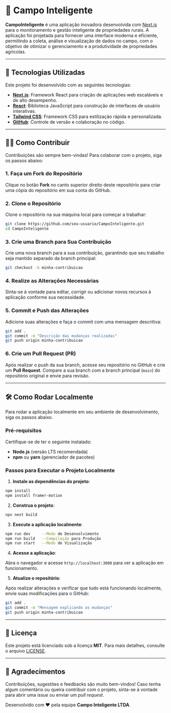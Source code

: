 
# 🌱 **Campo Inteligente**

**CampoInteligente** é uma aplicação inovadora desenvolvida com [Next.js](https://nextjs.org/) para o monitoramento e gestão inteligente de propriedades rurais. A aplicação foi projetada para fornecer uma interface moderna e eficiente, permitindo a coleta, análise e visualização de dados no campo, com o objetivo de otimizar o gerenciamento e a produtividade de propriedades agrícolas.

---

## 🚀 **Tecnologias Utilizadas**

Este projeto foi desenvolvido com as seguintes tecnologias:

- **[Next.js](https://nextjs.org/)**: Framework React para criação de aplicações web escaláveis e de alto desempenho.
- **[React](https://react.dev/)**: Biblioteca JavaScript para construção de interfaces de usuário interativas.
- **[Tailwind CSS](https://tailwindcss.com/)**: Framework CSS para estilização rápida e personalizada.
- **[GitHub](https://github.com/)**: Controle de versão e colaboração no código.

---

## 🧑‍💻 **Como Contribuir**

Contribuições são sempre bem-vindas! Para colaborar com o projeto, siga os passos abaixo:

### 1. **Faça um Fork do Repositório**

Clique no botão **Fork** no canto superior direito deste repositório para criar uma cópia do repositório em sua conta do GitHub.

### 2. **Clone o Repositório**

Clone o repositório na sua máquina local para começar a trabalhar:

```bash
git clone https://github.com/seu-usuario/CampoInteligente.git
cd CampoInteligente
```

### 3. **Crie uma Branch para Sua Contribuição**

Crie uma nova branch para a sua contribuição, garantindo que seu trabalho seja mantido separado da branch principal:

```bash
git checkout -b minha-contribuicao
```

### 4. **Realize as Alterações Necessárias**

Sinta-se à vontade para editar, corrigir ou adicionar novos recursos à aplicação conforme sua necessidade.

### 5. **Commit e Push das Alterações**

Adicione suas alterações e faça o commit com uma mensagem descritiva:

```bash
git add .
git commit -m "Descrição das mudanças realizadas"
git push origin minha-contribuicao
```

### 6. **Crie um Pull Request (PR)**

Após realizar o push da sua branch, acesse seu repositório no GitHub e crie um **Pull Request**. Compare a sua branch com a branch principal (`main`) do repositório original e envie para revisão.

---

## 🛠️ **Como Rodar Localmente**

Para rodar a aplicação localmente em seu ambiente de desenvolvimento, siga os passos abaixo.

### **Pré-requisitos**

Certifique-se de ter o seguinte instalado:

- **Node.js** (versão LTS recomendada)
- **npm** ou **yarn** (gerenciador de pacotes)

### **Passos para Executar o Projeto Localmente**

1. **Instale as dependências do projeto**:

```bash
npm install
npm install framer-motion
```

2. **Construa o projeto**:

```bash
npx next build
```

3. **Execute a aplicação localmente**:

```bash
npm run dev     --Modo de Desenvolvimento
npm run build   --Compilação para Produção
npm run start   --Modo de Visualização
```

4. **Acesse a aplicação**:

Abra o navegador e acesse `http://localhost:3000` para ver a aplicação em funcionamento.

5. **Atualize o repositório**:

Após realizar alterações e verificar que tudo está funcionando localmente, envie suas modificações para o GitHub:

```bash
git add .
git commit -m "Mensagem explicando as mudanças"
git push origin minha-contribuicao
```

---

## 📄 **Licença**

Este projeto está licenciado sob a licença **MIT**. Para mais detalhes, consulte o arquivo [LICENSE](LICENSE).

---

## 🤝 **Agradecimentos**

Contribuições, sugestões e feedbacks são muito bem-vindos! Caso tenha algum comentário ou queira contribuir com o projeto, sinta-se à vontade para abrir uma *issue* ou enviar um *pull request*.

Desenvolvido com ❤️ pela equipe **Campo Inteligente LTDA**.
